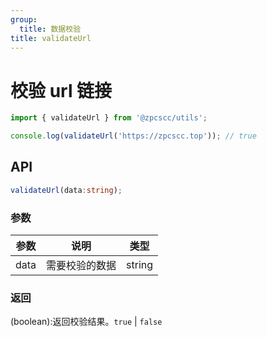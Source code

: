 ```yaml
---
group:
  title: 数据校验
title: validateUrl
---
```


# 校验 url 链接

```js
import { validateUrl } from '@zpcscc/utils';

console.log(validateUrl('https://zpcscc.top')); // true
```

## API

```typescript
validateUrl(data:string);
```

### 参数

| 参数 | 说明           | 类型   |
| ---- | -------------- | ------ |
| data | 需要校验的数据 | string |

### 返回

(boolean):返回校验结果。`true` | `false`
